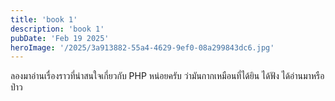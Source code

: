 ```yaml
---
title: 'book 1'
description: 'book 1'
pubDate: 'Feb 19 2025'
heroImage: '/2025/3a913882-55a4-4629-9ef0-08a299843dc6.jpg'
---
```


ลองมาอ่านเรื่องราวที่น่าสนใจเกี่ยวกับ PHP หน่อยครับ ว่ามันกากเหมือนที่ได้ยิน ได้ฟัง ได้อ่านมาหรือป่าว
